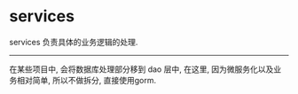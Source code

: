 # services
services 负责具体的业务逻辑的处理.

---
在某些项目中, 会将数据库处理部分移到 dao 层中, 在这里, 因为微服务化以及业务相对简单,
所以不做拆分, 直接使用gorm.


